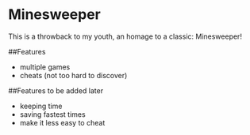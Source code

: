 Minesweeper
===========

This is a throwback to my youth, an homage to a classic: Minesweeper!

##Features
* multiple games
* cheats (not too hard to discover)


##Features to be added later
* keeping time
* saving fastest times
* make it less easy to cheat
